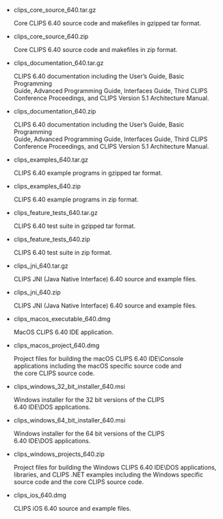 *   clips\_core\_source\_640.tar.gz  

    Core CLIPS 6.40 source code and makefiles in gzipped tar format.

*   clips\_core\_source\_640.zip  

    Core CLIPS 6.40 source code and makefiles in zip format.

*   clips\_documentation\_640.tar.gz

    CLIPS 6.40 documentation including the User’s Guide, Basic Programming  
    Guide, Advanced Programming Guide, Interfaces Guide, Third CLIPS  
    Conference Proceedings, and CLIPS Version 5.1 Architecture Manual.

*   clips\_documentation\_640.zip

    CLIPS 6.40 documentation including the User’s Guide, Basic Programming  
    Guide, Advanced Programming Guide, Interfaces Guide, Third CLIPS  
    Conference Proceedings, and CLIPS Version 5.1 Architecture Manual.

*   clips_examples\_640.tar.gz  

    CLIPS 6.40 example programs in gzipped tar format.

*   clips_examples\_640.zip  

    CLIPS 6.40 example programs in zip format.

*   clips_feature_tests\_640.tar.gz  

    CLIPS 6.40 test suite in gzipped tar format.

*   clips_feature_tests\_640.zip  

    CLIPS 6.40 test suite in zip format.

*   clips\_jni\_640.tar.gz

    CLIPS JNI (Java Native Interface) 6.40 source and example files.

*   clips\_jni\_640.zip

    CLIPS JNI (Java Native Interface) 6.40 source and example files.

*   clips\_macos\_executable\_640.dmg

    MacOS CLIPS 6.40 IDE application.

*   clips\_macos\_project\_640.dmg  

    Project files for building the macOS CLIPS 6.40 IDE\\Console  
    applications including the macOS specific source code and  
    the core CLIPS source code.
    
*   clips\_windows\_32_bit\_installer\_640.msi

    Windows installer for the 32 bit versions of the CLIPS  
    6.40 IDE\\DOS applications. 

*   clips\_windows\_64\_bit\_installer\_640.msi

    Windows installer for the 64 bit versions of the CLIPS  
    6.40 IDE\\DOS applications. 

*   clips\_windows\_projects\_640.zip

    Project files for building the Windows CLIPS 6.40 IDE\\DOS applications,  
    libraries, and CLIPS .NET examples including the Windows specific source 
    code and the core CLIPS source code.

*   clips\_ios\_640.dmg

    CLIPS iOS 6.40 source and example files.
